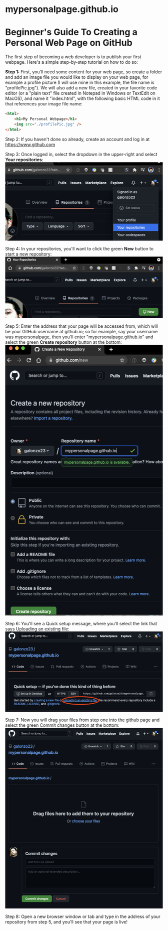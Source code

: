 # mypersonalpage.github.io
<h1>Beginner's Guide To Creating a Personal Web Page on GitHub</h1>

The first step of becoming a web developer is to publish your first webpage. Here's a simple step-by-step tutorial on how to do so:

<b>Step 1:</b> 
First, you'll need some content for your web page, so create a folder and add an image file you would like to display on your web page, for example a profile picture (I will use mine in this example, the file name is "profilePic.jpg"). We will also add a new file, created in your favorite code editor (or a "plain text" file created in Notepad in Windows or TextEdit on MacOS), and name it "index.html", with the following basic HTML code in it that references your image file name:
```html
<html>
    <h1>My Personal Webpage</h1>
    <img src="./profilePic.jpg" />
</html>
```
Step 2: 
If you haven't done so already, create an account and log in at https://www.github.com

Step 3: 
Once logged in, select the dropdown in the upper-right and select <b>Your repositories</b>:
![](screens/screen01.png)

Step 4: 
In your repositories, you'll want to click the green <b>New</b> button to start a new repository:
![](screens/screen02.png)

Step 5: 
Enter the address that your page will be accessed from, which will be your GitHub username at github.io; so for example, say your username was mypersonalpage, then you'll enter "mypersonalpage.github.io" and select the green <b>Create repository</b> button at the bottom:
![](screens/screen03.png)

Step 6: 
You'll see a Quick setup message, where you'll select the link that says Uploading an existing file:
![](screens/screen04.png)

Step 7: 
Now you will drag your files from step one into the github page and select the green Commit changes button at the bottom:
![](screens/screen05.png)

Step 8: Open a new browser window or tab and type in the address of your repository from step 5, and you'll see that your page is live!
